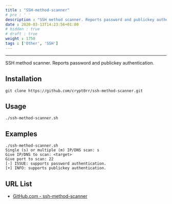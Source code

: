 ```yaml
---
title : "SSH-method-scanner"
# pre : ' '
description : "SSH method scanner. Reports password and publickey authentication."
date : 2020-03-13T14:23:56+01:00
# hidden : true
# draft : true
weight : 1750
tags : ['Other', 'SSH']
---
```


---

SSH method scanner. Reports password and publickey authentication.

## Installation

```plain
git clone https://github.com/crypt0rr/ssh-method-scanner.git
```

## Usage

```plain
./ssh-method-scanner.sh
```

## Examples

```plain
./ssh-method-scanner.sh
Single (s) or multiple (m) IP/DNS scan: s
Give IP/DNS to scan: <target>
Give port to scan: 22
[-] ISSUE: supports password authentication.
[+] INFO: supports publickey authentication.
```

## URL List

- [GitHub.com - ssh-method-scanner](https://github.com/crypt0rr/ssh-method-scanner)
